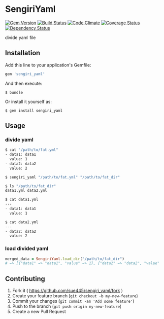 # SengiriYaml

[![Gem Version](https://badge.fury.io/rb/sengiri_yaml.svg)](http://badge.fury.io/rb/sengiri_yaml)
[![Build Status](https://travis-ci.org/sue445/sengiri_yaml.svg?branch=master)](https://travis-ci.org/sue445/sengiri_yaml)
[![Code Climate](https://codeclimate.com/github/sue445/sengiri_yaml/badges/gpa.svg)](https://codeclimate.com/github/sue445/sengiri_yaml)
[![Coverage Status](https://img.shields.io/coveralls/sue445/sengiri_yaml.svg)](https://coveralls.io/r/sue445/sengiri_yaml)
[![Dependency Status](https://gemnasium.com/sue445/sengiri_yaml.svg)](https://gemnasium.com/sue445/sengiri_yaml)

divide yaml file

## Installation

Add this line to your application's Gemfile:

```ruby
gem 'sengiri_yaml'
```

And then execute:

    $ bundle

Or install it yourself as:

    $ gem install sengiri_yaml

## Usage

### divide yaml
```bash
$ cat "/path/to/fat.yml"
- data1: data1
  value: 1
- data2: data2
  value: 2

$ sengiri_yaml "/path/to/fat.yml" "/path/to/fat_dir"

$ ls "/path/to/fat_dir"
data1.yml data2.yml

$ cat data1.yml
---
- data1: data1
  value: 1

$ cat data2.yml
---
- data2: data2
  value: 2
```

### load divided yaml
```ruby
merged_data = SengiriYaml.load_dir("/path/to/fat_dir")
# => [{"data1" => "data1", "value" => 1}, {"data2" => "data2", "value" => 2}]
```

## Contributing

1. Fork it ( https://github.com/sue445/sengiri_yaml/fork )
2. Create your feature branch (`git checkout -b my-new-feature`)
3. Commit your changes (`git commit -am 'Add some feature'`)
4. Push to the branch (`git push origin my-new-feature`)
5. Create a new Pull Request
